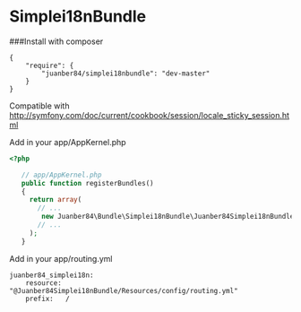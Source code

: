 Simplei18nBundle
================

###Install with composer

    {
        "require": {
            "juanber84/simplei18nbundle": "dev-master"
        }
    }


Compatible with http://symfony.com/doc/current/cookbook/session/locale_sticky_session.html

Add in your app/AppKernel.php

```php
<?php

   // app/AppKernel.php
   public function registerBundles()
   {
     return array(
       // ...
        new Juanber84\Bundle\Simplei18nBundle\Juanber84Simplei18nBundle(),
       // ...
     );
   }
```
Add in your app/routing.yml

	juanber84_simplei18n:
	    resource: "@Juanber84Simplei18nBundle/Resources/config/routing.yml"
	    prefix:   /